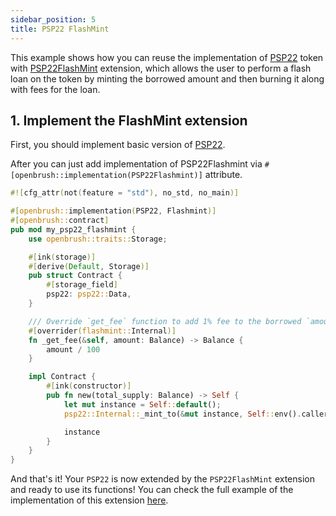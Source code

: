 ```yaml
---
sidebar_position: 5
title: PSP22 FlashMint
---
```


This example shows how you can reuse the implementation of [PSP22](https://github.com/Brushfam/openbrush-contracts/tree/main/contracts/src/token/psp22) token with [PSP22FlashMint](https://github.com/Brushfam/openbrush-contracts/tree/main/contracts/src/token/psp22/extensions/flashmint.rs) extension, which allows the user to perform a flash loan on the token by minting the borrowed amount and then burning it along with fees for the loan.

## 1. Implement the FlashMint extension

First, you should implement basic version of [PSP22](../psp22.md).

After you can just add implementation of PSP22Flashmint via `#[openbrush::implementation(PSP22Flashmint)]` attribute.

```rust
#![cfg_attr(not(feature = "std"), no_std, no_main)]

#[openbrush::implementation(PSP22, Flashmint)]
#[openbrush::contract]
pub mod my_psp22_flashmint {
    use openbrush::traits::Storage;

    #[ink(storage)]
    #[derive(Default, Storage)]
    pub struct Contract {
        #[storage_field]
        psp22: psp22::Data,
    }

    /// Override `get_fee` function to add 1% fee to the borrowed `amount`
    #[overrider(flashmint::Internal)]
    fn _get_fee(&self, amount: Balance) -> Balance {
        amount / 100
    }

    impl Contract {
        #[ink(constructor)]
        pub fn new(total_supply: Balance) -> Self {
            let mut instance = Self::default();
            psp22::Internal::_mint_to(&mut instance, Self::env().caller(), total_supply).expect("Should mint");

            instance
        }
    }
}
```

And that's it! Your `PSP22` is now extended by the `PSP22FlashMint` extension and ready to use its functions!
You can check the full example of the implementation of this extension [here](https://github.com/Brushfam/openbrush-contracts/tree/main/examples/psp22_extensions/flashmint).
